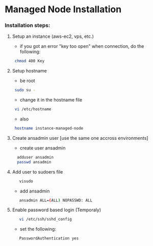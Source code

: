 # Managed Node Installation

### Installation steps:

1. Setup an instance (aws-ec2, vps, etc.)
   - if you got an error "key too open" when connection, do the following: 
   ```sh
    chmod 400 Key
   ```

2. Setup hostname
   - be root
   ```sh
    sudo su -
   ```
   - change it in the hostname file
   ```sh
    vi /etc/hostname
   ```
   - also 
   ```sh
    hostname instance-managed-node
   ```
3. Create ansadmin user [use the same one accross environments]
   - create user ansadmin
   ```sh
     adduser ansadmin
     passwd ansadmin
   ```
   
4. Add user to sudoers file
   ```sh
      visudo
   ```
   - add ansadmin
   ```sh
      ansadmin ALL=(ALL) NOPASSWD: ALL
   ```
5. Enable password based login (Temporaly)
   ```sh
      vi /etc/ssh/sshd_config
   ```
   - set the following:
   ```sh
      PasswordAuthentication yes
   ```